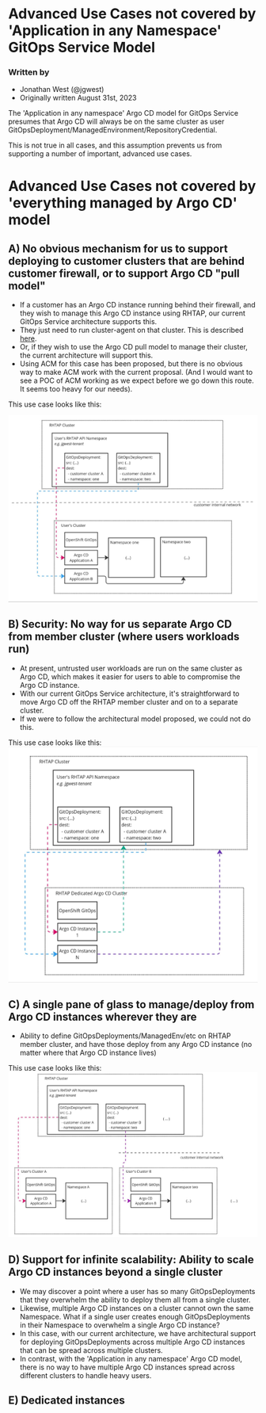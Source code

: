 # Advanced Use Cases not covered by 'Application in any Namespace' GitOps Service Model

### Written by
- Jonathan West (@jgwest)
- Originally written August 31st, 2023


The 'Application in any namespace' Argo CD model for GitOps Service presumes that Argo CD will always be on the same cluster as user GitOpsDeployment/ManagedEnvironment/RepositoryCredential.

This is not true in all cases, and this assumption prevents us from supporting a number of important,  advanced use cases.

# Advanced Use Cases not covered by 'everything managed by Argo CD' model

## A) No obvious mechanism for us to support deploying to customer clusters that are behind customer firewall, or to support Argo CD "pull model"

* If a customer has an Argo CD instance running behind their firewall, and they wish to manage this Argo CD instance using RHTAP, our current GitOps Service architecture supports this.  
* They just need to run cluster-agent on that cluster.  This is described [here](../proposal-gitops-service-pull-model-using-cluster-agent-component).  
* Or, if they wish to use the Argo CD pull model to manage their cluster, the current architecture will support this.  
* Using ACM for this case has been proposed, but there is no obvious way to make ACM work with the current proposal. (And I would want to see a POC of ACM working as we expect before we go down this route. It seems too heavy for our needs).

This use case looks like this:

![](image3.jpg)

## B) Security: No way for us separate Argo CD from member cluster (where users workloads run)

* At present, untrusted user workloads are run on the same cluster as Argo CD, which makes it easier for users to able to compromise the Argo CD instance.  
* With our current GitOps Service architecture, it's straightforward to move Argo CD off the RHTAP member cluster and on to a separate cluster.  
* If we were to follow the architectural model proposed, we could not do this.

This use case looks like this:  
![](image1.jpg)

## C) A single pane of glass to manage/deploy from Argo CD instances wherever they are

* Ability to define GitOpsDeployments/ManagedEnv/etc on RHTAP member cluster, and have those deploy from any Argo CD instance (no matter where that Argo CD instance lives)

This use case looks like this:  
![](image2.jpg)

## D) Support for infinite scalability: Ability to scale Argo CD instances beyond a single cluster

* We may discover a point where a user has so many GitOpsDeployments that they overwhelm the ability to deploy them all from a single cluster.  
* Likewise, multiple Argo CD instances on a cluster cannot own the same Namespace. What if a single user creates enough GitOpsDeployments in their Namespace to overwhelm a single Argo CD instance?  
* In this case, with our current architecture, we have architectural support for deploying GitOpsDeployments across multiple Argo CD instances that can be spread across multiple clusters.  
* In contrast, with the 'Application in any namespace' Argo CD model, there is no way to have multiple Argo CD instances spread across different clusters to handle heavy users.

## E) Dedicated instances
